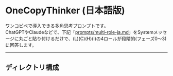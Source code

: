 # OneCopyThinker (日本語版)

ワンコピペで導入できる多角思考プロンプトです。  
ChatGPTやClaudeなどで、下記「[prompts/multi-role-ja.md](prompts/multi-role-ja.md)」をSystemメッセージに丸ごと貼り付けるだけで、(L)(C)(H)(I)の4ロールが段階的(フェーズ0～3)に回答します。

---

## ディレクトリ構成

